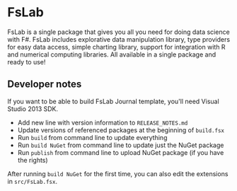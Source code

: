 FsLab 
=====

FsLab is a single package that gives you all you need for doing data science with
F#. FsLab includes explorative data manipulation library, type providers for easy
data access, simple charting library, support for integration with R and numerical
computing libraries. All available in a single package and ready to use!

Developer notes
---------------

If you want to be able to build FsLab Journal template, you'll need Visual Studio 2013 SDK.

 * Add new line with version information to `RELEASE_NOTES.md`
 * Update versions of referenced packages at the beginning of `build.fsx`
 * Run `build` from command line to update everything
 * Run `build NuGet` from command line to update just the NuGet package
 * Run `publish` from command line to upload NuGet package (if you have the rights)
 
After running `build NuGet` for the first time, you can also edit the
extensions in `src/FsLab.fsx`. 

